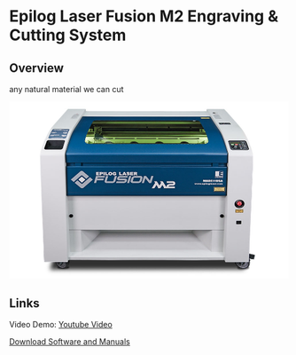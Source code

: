 # Epilog Laser Fusion M2 Engraving & Cutting System

## Overview
any natural material we can cut



![RolandSense](images/fusion1.jpg)

## Links

Video Demo: [Youtube Video](https://www.youtube.com/watch?v=1bS3adFjneI)

[Download Software and Manuals](https://www.epiloglaser.com/company/pr/fusion-m2.htm)
